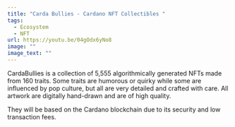 ```yaml
---
title: "Carda Bullies - Cardano NFT Collectibles "
tags:
  - Ecosystem
  - NFT
url: https://youtu.be/04gOdx6yNo8
image: ""
image_text: ""
---
```


CardaBullies is a collection of 5,555 algorithmically generated NFTs made from 160 traits. Some traits are humorous or quirky while some are influenced by pop culture, but all are very detailed and crafted with care. All artwork are digitally hand-drawn and are of high quality.

They will be based on the Cardano blockchain due to its security and low transaction fees.
